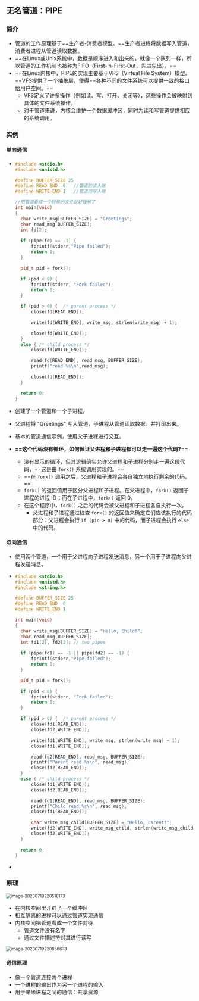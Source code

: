## 无名管道：PIPE



### 简介

* 管道的工作原理基于==生产者-消费者模型。==生产者进程将数据写入管道，消费者进程从管道读取数据。
* ==在Linux或Unix系统中，数据是顺序进入和出来的，就像一个队列一样，所以管道的工作机制也被称为FIFO（First-In-First-Out，先进先出）。==
* ==在Linux内核中，PIPE的实现主要基于VFS（Virtual File System）模型。==VFS提供了一个抽象层，使得==各种不同的文件系统可以提供一致的接口给用户空间。==
  * VFS定义了许多操作（例如读、写、打开、关闭等），这些操作会被映射到具体的文件系统操作。
  * 对于管道来说，内核会维护一个数据缓冲区，同时为读和写管道提供相应的系统调用。



### 实例

#### 单向通信

* ```c++
  #include <stdio.h>
  #include <unistd.h>
  
  #define BUFFER_SIZE 25
  #define READ_END	0	//管道的读入端
  #define WRITE_END	1	//管道的写入端
  
  //把管道看成一个特殊的文件就好理解了
  int main(void)
  {
  	char write_msg[BUFFER_SIZE] = "Greetings";
  	char read_msg[BUFFER_SIZE];
  	int fd[2];
  	
  	if (pipe(fd) == -1) {
  		fprintf(stderr,"Pipe failed");
  		return 1;
  	}
  
  	pid_t pid = fork();
  
  	if (pid < 0) {
  		fprintf(stderr, "Fork failed");
  		return 1;
  	}
  
  	if (pid > 0) {  /* parent process */
  		close(fd[READ_END]);
  
  		write(fd[WRITE_END], write_msg, strlen(write_msg) + 1); 
  
  		close(fd[WRITE_END]);
  	}
  	else { /* child process */
  		close(fd[WRITE_END]);
  
  		read(fd[READ_END], read_msg, BUFFER_SIZE);
  		printf("read %s\n",read_msg);
  
  		close(fd[READ_END]);
  	}
  
  	return 0;
  }
  ```

* 创建了一个管道和一个子进程。

* 父进程将 "Greetings" 写入管道，子进程从管道读取数据，并打印出来。

* 基本的管道通信示例，使用父子进程进行交互。

* **==这个代码没有循环，如何保证父进程和子进程都可以走一遍这个代码?==**

  * 没有显示的循环，但其逻辑确实允许父进程和子进程分别走一遍这段代码，==这是由 `fork()` 系统调用实现的。==
  * ==在 `fork()` 调用之后，父进程和子进程会各自独立地执行剩余的代码。==
  * `fork()` 的返回值用于区分父进程和子进程。在父进程中，`fork()` 返回子进程的进程 ID；而在子进程中，`fork()` 返回 0。
  * 在这个程序中，`fork()` 之后的代码会被父进程和子进程各自执行一次。
    * 父进程和子进程通过检查 `fork()` 的返回值来确定它们应该执行的代码部分：父进程会执行 `if (pid > 0)` 中的代码，而子进程会执行 `else` 中的代码。

#### 双向通信

* 使用两个管道，一个用于父进程向子进程发送消息，另一个用于子进程向父进程发送消息。

* ```c++
  #include <stdio.h>
  #include <unistd.h>
  #include <string.h>
  
  #define BUFFER_SIZE 25
  #define READ_END	0
  #define WRITE_END	1
  
  int main(void)
  {
  	char write_msg[BUFFER_SIZE] = "Hello, Child!";
  	char read_msg[BUFFER_SIZE];
  	int fd1[2], fd2[2]; // two pipes
  	
  	if (pipe(fd1) == -1 || pipe(fd2) == -1) {
  		fprintf(stderr,"Pipe failed");
  		return 1;
  	}
  
  	pid_t pid = fork();
  
  	if (pid < 0) {
  		fprintf(stderr, "Fork failed");
  		return 1;
  	}
  
  	if (pid > 0) {  /* parent process */
  		close(fd1[READ_END]);
  		close(fd2[WRITE_END]);
  
  		write(fd1[WRITE_END], write_msg, strlen(write_msg) + 1); 
  		close(fd1[WRITE_END]);
  
  		read(fd2[READ_END], read_msg, BUFFER_SIZE);
  		printf("Parent read %s\n", read_msg);
  		close(fd2[READ_END]);
  	}
  	else { /* child process */
  		close(fd1[WRITE_END]);
  		close(fd2[READ_END]);
  
  		read(fd1[READ_END], read_msg, BUFFER_SIZE);
  		printf("Child read %s\n", read_msg);
  		close(fd1[READ_END]);
  
  		char write_msg_child[BUFFER_SIZE] = "Hello, Parent!";
  		write(fd2[WRITE_END], write_msg_child, strlen(write_msg_child) + 1); 
  		close(fd2[WRITE_END]);
  	}
  
  	return 0;
  }
  
  ```

* 



### 原理

<img src="C:\Users\yi'k\AppData\Roaming\Typora\typora-user-images\image-20230719220518173.png" alt="image-20230719220518173" style="zoom: 80%;" />

* 在内核空间里开辟了一个缓冲区
* 相互隔离的进程可以通过管道实现通信
* 内核空间把管道看成一个文件对待
  * 管道文件没有名字
  * 通过文件描述符对其进行读写

<img src="C:\Users\yi'k\AppData\Roaming\Typora\typora-user-images\image-20230719220856673.png" alt="image-20230719220856673" style="zoom:80%;" />

#### 通信原理

* 像一个管道连接两个进程
* 一个进程的输出作为另一个进程的输入
* 用于亲缘进程之间的通信：共享资源